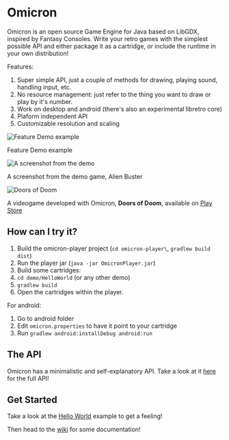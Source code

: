 Omicron
======
Omicron is an open source Game Engine for Java based on LibGDX, inspired by Fantasy Consoles. Write your retro games with the simplest possible API and either package it as a cartridge, or include the runtime in your own distribution!

Features:

1. Super simple API, just a couple of methods for drawing, playing sound, handling input, etc.
2. No resource management: just refer to the thing you want to draw or play by it's number.
3. Work on desktop and android (there's also an experimental libretro core)
4. Plaform independent API
5. Customizable resolution and scaling

![Feature Demo example](https://i.imgur.com/VYVhZtv.png)

Feature Demo example


![A screenshot from the demo](https://i.imgur.com/esxGpDW.png)

A screenshot from the demo game, Alien Buster

![Doors of Doom](https://i.imgur.com/GoCecbG.png)

A videogame developed with Omicron, **Doors of Doom**, available on [Play Store](https://play.google.com/store/apps/details?id=org.github.msx80.doorsofdoom.DoorsOfDoom)


How can I try it?
-----------------

1. Build the omicron-player project (`cd omicron-player\`, `gradlew build dist`)
2. Run the player jar (`java -jar OmicronPlayer.jar`)
3. Build some cartridges:
4. `cd demo/HelloWorld` (or any other demo)
5. `gradlew build`
6. Open the cartridges within the player.

For android:

1. Go to android folder
2. Edit `omicron.properties` to have it point to your cartridge
3. Run `gradlew android:installDebug android:run`

The API
-------

Omicron has a minimalistic and self-explanatory API.
Take a look at it [here](https://github.com/msx80/Omicron/blob/master/omicron-player/omicron-api/src/main/java/org/github/msx80/omicron/api/Sys.java) for the full API!

Get Started
-----------

Take a look at the [Hello World](https://github.com/msx80/Omicron/blob/master/demo/HelloWorld/src/main/java/org/github/msx80/omicron/helloworld/HelloWorld.java) example to get a feeling!

Then head to the [wiki](https://github.com/msx80/Omicron/wiki) for some documentation!
